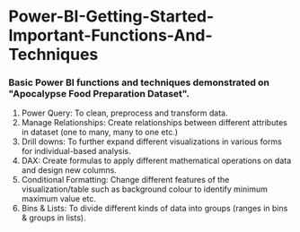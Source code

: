 # Power-BI-Getting-Started-Important-Functions-And-Techniques

### Basic Power BI functions and techniques demonstrated on "Apocalypse Food Preparation Dataset".




1) Power Query: To clean, preprocess and transform data.
2) Manage Relationships: Create relationships between different attributes in dataset (one to many, many to one etc.)
3) Drill downs: To further expand different visualizations in various forms for individual-based analysis.
4) DAX: Create formulas to apply different mathematical operations on data and design new columns.
5) Conditional Formatting: Change different features of the visualization/table such as background colour to identify minimum maximum value etc.
6) Bins & Lists: To divide different kinds of data into groups (ranges in bins & groups in lists).
